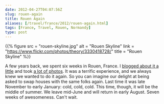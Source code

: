 ```yaml
--- 
date: 2012-04-27T04:07:56Z
slug: rouen-again
title: Rouen Again
aliases: [/travel/france/2012/rouen-again.html]
tags: [France, Travel, Rouen, Normandy]
type: post
---
```


{{% figure
  src    = "rouen-skyline.jpg"
  alt    = "Rouen Skyline"
  link   = "https://www.flickr.com/photos/theory/3330418728/"
  title  = "Rouen Skyline"
%}}

A few years back, we spent six weeks in Rouen, France. I [blogged about it a
little] and took [a lot of photos]. It was a terrific experience, and we always
knew we wanted to do it again. So you can imagine our delight at being asked to
swap houses with the same folks again. Last time it was late November to early
January: cold, cold, cold. This time, though, it will be the middle of summer.
We leave mid-June and will return in early August. Seven weeks of awesomeness.
Can't wait.

  [blogged about it a little]: /travel/france/
  [a lot of photos]: https://www.flickr.com/photos/theory/tags/france/
